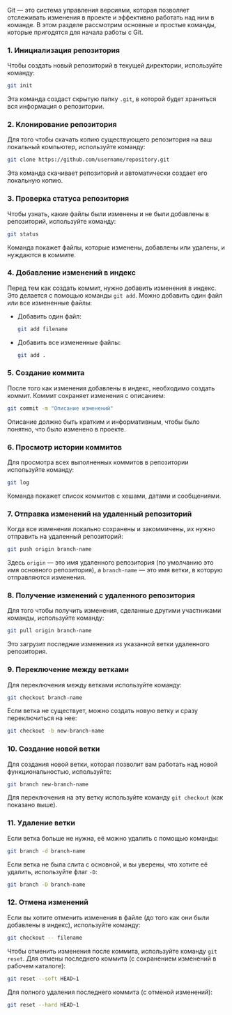 Git — это система управления версиями, которая позволяет отслеживать изменения в проекте и эффективно работать над ним в команде. В этом разделе рассмотрим основные и простые команды, которые пригодятся для начала работы с Git.

### 1. Инициализация репозитория

Чтобы создать новый репозиторий в текущей директории, используйте команду:

```bash
git init
```

Эта команда создаст скрытую папку `.git`, в которой будет храниться вся информация о репозитории.

### 2. Клонирование репозитория

Для того чтобы скачать копию существующего репозитория на ваш локальный компьютер, используйте команду:

```bash
git clone https://github.com/username/repository.git
```

Эта команда скачивает репозиторий и автоматически создает его локальную копию.

### 3. Проверка статуса репозитория

Чтобы узнать, какие файлы были изменены и не были добавлены в репозиторий, используйте команду:

```bash
git status
```

Команда покажет файлы, которые изменены, добавлены или удалены, и нуждаются в коммите.

### 4. Добавление изменений в индекс

Перед тем как создать коммит, нужно добавить изменения в индекс. Это делается с помощью команды `git add`. Можно добавить один файл или все измененные файлы:

- Добавить один файл:

  ```bash
  git add filename
  ```

- Добавить все измененные файлы:

  ```bash
  git add .
  ```

### 5. Создание коммита

После того как изменения добавлены в индекс, необходимо создать коммит. Коммит сохраняет изменения с описанием:

```bash
git commit -m "Описание изменений"
```

Описание должно быть кратким и информативным, чтобы было понятно, что было изменено в проекте.

### 6. Просмотр истории коммитов

Для просмотра всех выполненных коммитов в репозитории используйте команду:

```bash
git log
```

Команда покажет список коммитов с хешами, датами и сообщениями.

### 7. Отправка изменений на удаленный репозиторий

Когда все изменения локально сохранены и закоммичены, их нужно отправить на удаленный репозиторий:

```bash
git push origin branch-name
```

Здесь `origin` — это имя удаленного репозитория (по умолчанию это имя основного репозитория), а `branch-name` — это имя ветки, в которую отправляются изменения.

### 8. Получение изменений с удаленного репозитория

Для того чтобы получить изменения, сделанные другими участниками команды, используйте команду:

```bash
git pull origin branch-name
```

Это загрузит последние изменения из указанной ветки удаленного репозитория.

### 9. Переключение между ветками

Для переключения между ветками используйте команду:

```bash
git checkout branch-name
```

Если ветка не существует, можно создать новую ветку и сразу переключиться на нее:

```bash
git checkout -b new-branch-name
```

### 10. Создание новой ветки

Для создания новой ветки, которая позволит вам работать над новой функциональностью, используйте:

```bash
git branch new-branch-name
```

Для переключения на эту ветку используйте команду `git checkout` (как показано выше).

### 11. Удаление ветки

Если ветка больше не нужна, её можно удалить с помощью команды:

```bash
git branch -d branch-name
```

Если ветка не была слита с основной, и вы уверены, что хотите её удалить, используйте флаг `-D`:

```bash
git branch -D branch-name
```

### 12. Отмена изменений

Если вы хотите отменить изменения в файле (до того как они были добавлены в индекс), используйте команду:

```bash
git checkout -- filename
```

Чтобы отменить изменения после коммита, используйте команду `git reset`. Для отмены последнего коммита (с сохранением изменений в рабочем каталоге):

```bash
git reset --soft HEAD~1
```

Для полного удаления последнего коммита (с отменой изменений):

```bash
git reset --hard HEAD~1
```
